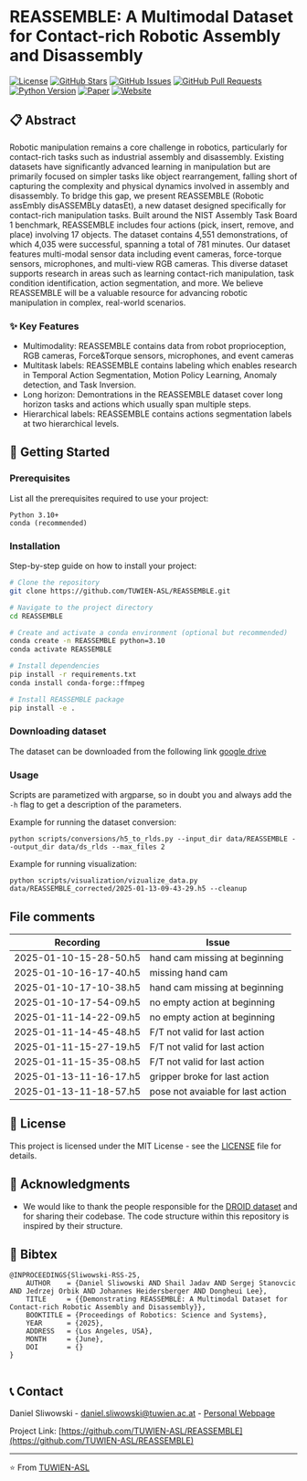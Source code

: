 # REASSEMBLE: A Multimodal Dataset for Contact-rich Robotic Assembly and Disassembly

[![License](https://img.shields.io/badge/License-MIT-blue.svg)](LICENSE)
[![GitHub Stars](https://img.shields.io/github/stars/TUWIEN-ASL/REASSEMBLE.svg)](https://github.com/TUWIEN-ASL/REASSEMBLE/stargazers)
[![GitHub Issues](https://img.shields.io/github/issues/TUWIEN-ASL/REASSEMBLE.svg)](https://github.com/TUWIEN-ASL/REASSEMBLE/issues)
[![GitHub Pull Requests](https://img.shields.io/github/issues-pr/TUWIEN-ASL/REASSEMBLE.svg)](https://github.com/TUWIEN-ASL/REASSEMBLE/pulls)
[![Python Version](https://img.shields.io/badge/python-3.10+-blue.svg)](https://www.python.org/downloads/)
[![Paper](https://img.shields.io/badge/arXiv-2502.05086-b31b1b.svg)](https://arxiv.org/abs/2502.05086)
[![Website](https://img.shields.io/badge/Website-Project_Page-green.svg)](https://dsliwowski1.github.io/REASSEMBLE_page/)

## 📋 Abstract

Robotic manipulation remains a core challenge in robotics, particularly for contact-rich tasks such as industrial assembly and disassembly. Existing datasets have significantly advanced learning in manipulation but are primarily focused on simpler tasks like object rearrangement, falling short of capturing the complexity and physical dynamics involved in assembly and disassembly. To bridge this gap, we present REASSEMBLE (Robotic assEmbly disASSEMBLy datasEt), a new dataset designed specifically for contact-rich manipulation tasks. Built around the NIST Assembly Task Board 1 benchmark, REASSEMBLE includes four actions (pick, insert, remove, and place) involving 17 objects. The dataset contains 4,551 demonstrations, of which 4,035 were successful, spanning a total of 781 minutes. Our dataset features multi-modal sensor data including event cameras, force-torque sensors, microphones, and multi-view RGB cameras. This diverse dataset supports research in areas such as learning contact-rich manipulation, task condition identification, action segmentation, and more. We believe REASSEMBLE will be a valuable resource for advancing robotic manipulation in complex, real-world scenarios.

### ✨ Key Features

- Multimodality: REASSEMBLE contains data from robot proprioception, RGB cameras, Force&Torque sensors, microphones, and event cameras
- Multitask labels: REASSEMBLE contains labeling which enables research in Temporal Action Segmentation, Motion Policy Learning, Anomaly detection, and Task Inversion.
- Long horizon: Demontrations in the REASSEMBLE dataset cover long horizon tasks and actions which usually span multiple steps.
- Hierarchical labels: REASSEMBLE contains actions segmentation labels at two hierarchical levels.

## 🚀 Getting Started

### Prerequisites

List all the prerequisites required to use your project:

```
Python 3.10+
conda (recommended)
```

### Installation

Step-by-step guide on how to install your project:

```bash
# Clone the repository
git clone https://github.com/TUWIEN-ASL/REASSEMBLE.git

# Navigate to the project directory
cd REASSEMBLE

# Create and activate a conda environment (optional but recommended)
conda create -n REASSEMBLE python=3.10
conda activate REASSEMBLE

# Install dependencies
pip install -r requirements.txt
conda install conda-forge::ffmpeg

# Install REASSEMBLE package
pip install -e .
```

### Downloading dataset
The dataset can be downloaded from the following link [google drive](https://drive.google.com/drive/u/1/folders/1HPsG63iI2tpovJoh_o2zhmyx9muNcnVx)

### Usage
Scripts are parametized with argparse, so in doubt you and always add the ```-h``` flag to get a description of the parameters.

Example for running the dataset conversion:
```
python scripts/conversions/h5_to_rlds.py --input_dir data/REASSEMBLE --output_dir data/ds_rlds --max_files 2
```

Example for running visualization:
```
python scripts/visualization/vizualize_data.py  data/REASSEMBLE_corrected/2025-01-13-09-43-29.h5 --cleanup
```

## File comments

| Recording              | Issue                             |
|------------------------|-----------------------------------|
| 2025-01-10-15-28-50.h5 | hand cam missing at beginning     |
| 2025-01-10-16-17-40.h5 | missing hand cam                  |
| 2025-01-10-17-10-38.h5 | hand cam missing at beginning     |
| 2025-01-10-17-54-09.h5 | no empty action at beginning      |
| 2025-01-11-14-22-09.h5 | no empty action at beginning      |
| 2025-01-11-14-45-48.h5 | F/T not valid for last action     |
| 2025-01-11-15-27-19.h5 | F/T not valid for last action     |
| 2025-01-11-15-35-08.h5 | F/T not valid for last action     |
| 2025-01-13-11-16-17.h5 | gripper broke for last action     |
| 2025-01-13-11-18-57.h5 | pose not avaiable for last action |

## 📝 License

This project is licensed under the MIT License - see the [LICENSE](LICENSE) file for details.

## 🙏 Acknowledgments

- We would like to thank the people responsible for the [DROID dataset](https://droid-dataset.github.io/) and for sharing their codebase. The code structure within this
repository is inspired by their structure.

## 📖 Bibtex

```
@INPROCEEDINGS{Sliwowski-RSS-25, 
    AUTHOR    = {Daniel Sliwowski AND Shail Jadav AND Sergej Stanovcic AND Jedrzej Orbik AND Johannes Heidersberger AND Dongheui Lee}, 
    TITLE     = {{Demonstrating REASSEMBLE: A Multimodal Dataset for Contact-rich Robotic Assembly and Disassembly}}, 
    BOOKTITLE = {Proceedings of Robotics: Science and Systems}, 
    YEAR      = {2025}, 
    ADDRESS   = {Los Angeles, USA}, 
    MONTH     = {June}, 
    DOI       = {} 
} 
  
```

## 📞 Contact

Daniel Sliwowski - [daniel.sliwowski@tuwien.ac.at](daniel.sliwowski@tuwien.ac.at) - [Personal Webpage](https://dsliwowski1.github.io)

Project Link: [https://github.com/TUWIEN-ASL/REASSEMBLE](https://github.com/TUWIEN-ASL/REASSEMBLE)

---

⭐️ From [TUWIEN-ASL](https://github.com/TUWIEN-ASL)
